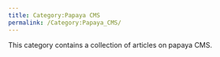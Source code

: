 ```yaml
---
title: Category:Papaya CMS
permalink: /Category:Papaya_CMS/
---
```


This category contains a collection of articles on papaya CMS.